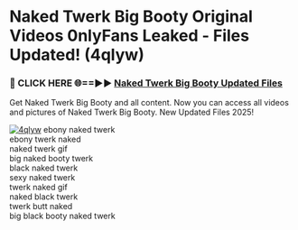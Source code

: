 # Naked Twerk Big Booty Original Videos 0nlyFans Leaked - Files Updated! (4qlyw)

<h3>🔴 CLICK HERE 🌐==►► <a href="https://tinyurl.com/up5wt9bj" rel="nofollow">Naked Twerk Big Booty Updated Files</a></h3>

Get Naked Twerk Big Booty and all content. Now you can access all videos and pictures of Naked Twerk Big Booty. New Updated Files 2025!

[![4qlyw](https://i.imgur.com/ABiUzMV.gif)](https://tinyurl.com/up5wt9bj)
ebony naked twerk<br>
ebony twerk naked<br>
naked twerk gif<br>
big naked booty twerk<br>
black naked twerk<br>
sexy naked twerk<br>
twerk naked gif<br>
naked black twerk<br>
twerk butt naked<br>
big black booty naked twerk